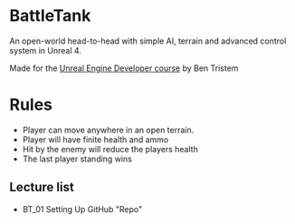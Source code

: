 # BattleTank
An open-world head-to-head with simple AI, terrain and advanced control system in Unreal 4.

Made for the [Unreal Engine Developer course](https://www.udemy.com/unrealcourse/learn/v4/content) by Ben Tristem

# Rules
* Player can move anywhere in an open terrain.
* Player will have finite health and ammo
* Hit by the enemy will reduce the players health
* The last player standing wins

## Lecture list
* BT_01 Setting Up GitHub "Repo"
